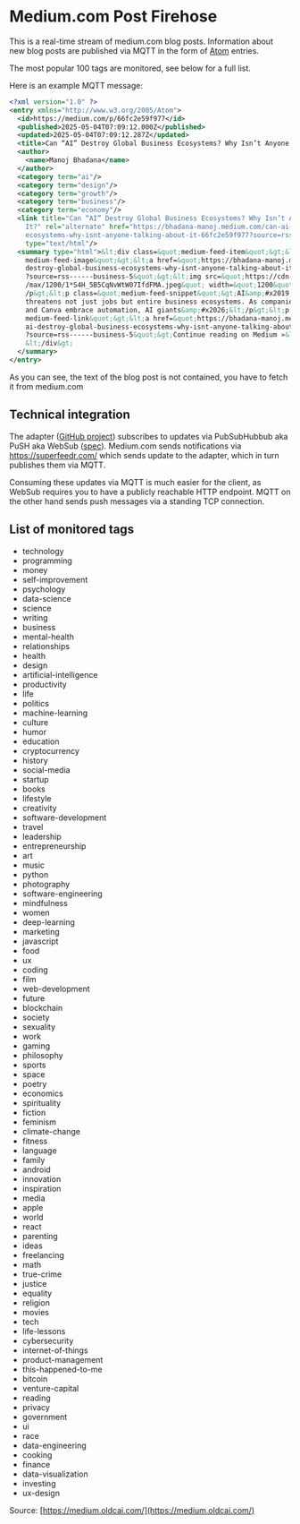 # Medium.com Post Firehose

This is a real-time stream of medium.com blog posts. Information about new blog posts
are published via MQTT in the form of [Atom](https://en.wikipedia.org/wiki/Atom_(web_standard)) entries.

The most popular 100 tags are monitored, see below for a full list.

Here is an example MQTT message:

```xml
<?xml version="1.0" ?>
<entry xmlns="http://www.w3.org/2005/Atom">
  <id>https://medium.com/p/66fc2e59f977</id>
  <published>2025-05-04T07:09:12.000Z</published>
  <updated>2025-05-04T07:09:12.287Z</updated>
  <title>Can “AI” Destroy Global Business Ecosystems? Why Isn’t Anyone Talking About It?</title>
  <author>
    <name>Manoj Bhadana</name>
  </author>
  <category term="ai"/>
  <category term="design"/>
  <category term="growth"/>
  <category term="business"/>
  <category term="economy"/>
  <link title="Can “AI” Destroy Global Business Ecosystems? Why Isn’t Anyone Talking About 
    It?" rel="alternate" href="https://bhadana-manoj.medium.com/can-ai-destroy-global-business-
    ecosystems-why-isnt-anyone-talking-about-it-66fc2e59f977?source=rss------business-5" 
    type="text/html"/>
  <summary type="html">&lt;div class=&quot;medium-feed-item&quot;&gt;&lt;p class=&quot;
    medium-feed-image&quot;&gt;&lt;a href=&quot;https://bhadana-manoj.medium.com/can-ai-
    destroy-global-business-ecosystems-why-isnt-anyone-talking-about-it-66fc2e59f977
    ?source=rss------business-5&quot;&gt;&lt;img src=&quot;https://cdn-images-1.medium.com
    /max/1200/1*S4H_5B5CqNvWtW07IfdFMA.jpeg&quot; width=&quot;1200&quot;&gt;&lt;/a&gt;&lt;
    /p&gt;&lt;p class=&quot;medium-feed-snippet&quot;&gt;AI&amp;#x2019;s rapid rise
    threatens not just jobs but entire business ecosystems. As companies like Duolingo
    and Canva embrace automation, AI giants&amp;#x2026;&lt;/p&gt;&lt;p class=&quot;
    medium-feed-link&quot;&gt;&lt;a href=&quot;https://bhadana-manoj.medium.com/can-
    ai-destroy-global-business-ecosystems-why-isnt-anyone-talking-about-it-66fc2e59f977
    ?source=rss------business-5&quot;&gt;Continue reading on Medium »&lt;/a&gt;&lt;/p&gt;
    &lt;/div&gt;
  </summary>
</entry>
```

As you can see, the text of the blog post is not contained, you have to fetch it from medium.com

## Technical integration

The adapter ([GitHub project](https://github.com/stefan-hudelmaier/gcmb-medium-firehose)) subscribes to updates via PubSubHubbub aka PuSH aka WebSub ([spec](https://www.w3.org/TR/websub/)).
Medium.com sends notifications via https://superfeedr.com/ which sends update to the adapter, which in turn publishes them via MQTT.

Consuming these updates via MQTT is much easier for the client, as WebSub requires you to have a publicly reachable HTTP endpoint. MQTT on the other hand
sends push messages via a standing TCP connection.

## List of monitored tags

* technology
* programming
* money
* self-improvement
* psychology
* data-science
* science
* writing
* business
* mental-health
* relationships
* health
* design
* artificial-intelligence
* productivity
* life
* politics
* machine-learning
* culture
* humor
* education
* cryptocurrency
* history
* social-media
* startup
* books
* lifestyle
* creativity
* software-development
* travel
* leadership
* entrepreneurship
* art
* music
* python
* photography
* software-engineering
* mindfulness
* women
* deep-learning
* marketing
* javascript
* food
* ux
* coding
* film
* web-development
* future
* blockchain
* society
* sexuality
* work
* gaming
* philosophy
* sports
* space
* poetry
* economics
* spirituality
* fiction
* feminism
* climate-change
* fitness
* language
* family
* android
* innovation
* inspiration
* media
* apple
* world
* react
* parenting
* ideas
* freelancing
* math
* true-crime
* justice
* equality
* religion
* movies
* tech
* life-lessons
* cybersecurity
* internet-of-things
* product-management
* this-happened-to-me
* bitcoin
* venture-capital
* reading
* privacy
* government
* ui
* race
* data-engineering
* cooking
* finance
* data-visualization
* investing
* ux-design

Source: [https://medium.oldcai.com/](https://medium.oldcai.com/)
